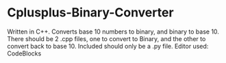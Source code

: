 # Cplusplus-Binary-Converter
Written in C++. Converts base 10 numbers to binary, and binary to base 10. There should be 2 .cpp files, one to convert to Binary, and the other to convert back to base 10. Included should only be a .py file. Editor used: CodeBlocks
